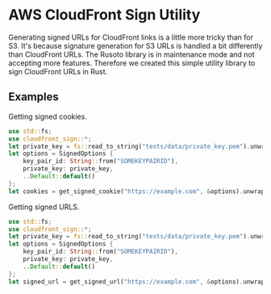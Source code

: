 # AWS CloudFront Sign Utility
Generating signed URLs for CloudFront links is a little more tricky than for S3. It's because signature generation for S3 URLs is handled a bit differently than CloudFront URLs. The Rusoto library is in maintenance mode and not accepting more features. Therefore we created this simple utility library to sign CloudFront URLs in Rust.

## Examples

Getting signed cookies.
```rust
use std::fs;
use cloudfront_sign::*;
let private_key = fs::read_to_string("tests/data/private_key.pem").unwrap();
let options = SignedOptions {
    key_pair_id: String::from("SOMEKEYPAIRID"),
    private_key: private_key,
    ..Default::default()
};
let cookies = get_signed_cookie("https://example.com", &options).unwrap();
```

Getting signed URLS.
```rust
use std::fs;
use cloudfront_sign::*;
let private_key = fs::read_to_string("tests/data/private_key.pem").unwrap();
let options = SignedOptions {
    key_pair_id: String::from("SOMEKEYPAIRID"),
    private_key: private_key,
    ..Default::default()
};
let signed_url = get_signed_url("https://example.com", &options).unwrap();
```
